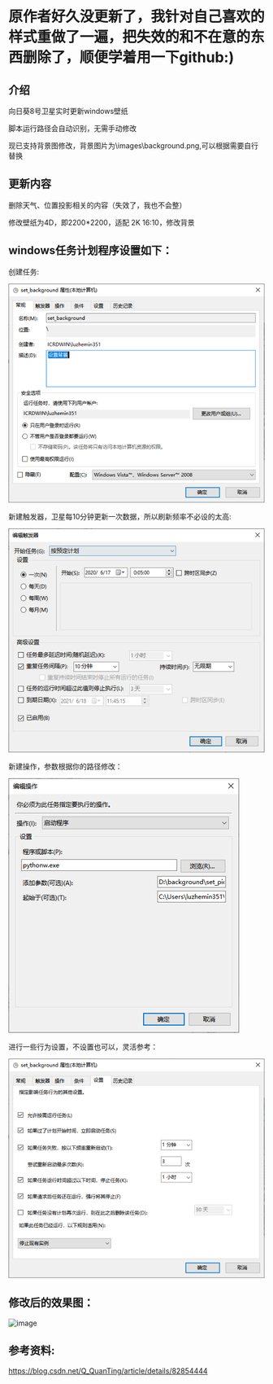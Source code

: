 # 原作者好久没更新了，我针对自己喜欢的样式重做了一遍，把失效的和不在意的东西删除了，顺便学着用一下github:)

## 介绍
向日葵8号卫星实时更新windows壁纸

脚本运行路径会自动识别，无需手动修改

现已支持背景图修改，背景图片为\images\background.png,可以根据需要自行替换

## **更新内容**
删除天气、位置投影相关的内容（失效了，我也不会整）

修改壁纸为4D，即2200*2200，适配 2K 16:10，修改背景

## windows任务计划程序设置如下：

创建任务:

![image](https://github.com/FredLin0513/himawari8_background/blob/master/images/1.png)

新建触发器，卫星每10分钟更新一次数据，所以刷新频率不必设的太高:

![image](https://github.com/FredLin0513/himawari8_background/blob/master/images/2.png)

新建操作，参数根据你的路径修改：

![image](https://github.com/FredLin0513/himawari8_background/blob/master/images/3.png)

进行一些行为设置，不设置也可以，灵活参考：

![image](https://github.com/FredLin0513/himawari8_background/blob/master/images/4.png)


## 修改后的效果图：

![image](https://github.com/FredLin0513/himawari8_background/blob/master/images/final.png)


## 参考资料:

https://blog.csdn.net/Q_QuanTing/article/details/82854444
